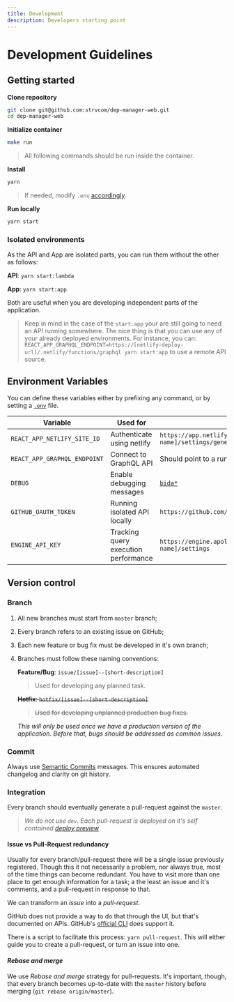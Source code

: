 ```yaml
---
title: Development
description: Developers starting point
---
```



# Development Guidelines

## Getting started

**Clone repository**

```sh
git clone git@github.com:strvcom/dep-manager-web.git
cd dep-manager-web
```

**Initialize container**

```sh
make run
```

> All following commands should be run inside the container.

**Install**

```sh
yarn
```

> If needed, modify `.env` [accordingly](#environment-variables).

**Run locally**

```sh
yarn start
```

### Isolated environments

As the API and App are isolated parts, you can run them without the other as follows:

**API**: `yarn start:lambda`

**App**: `yarn start:app`

Both are useful when you are developing independent parts of the application.

> Keep in mind in the case of the `start:app` your are still going to need an API running somewhere. The nice thing is that you can use any of your already deployed environments. For instance, you can: `REACT_APP_GRAPHQL_ENDPOINT=https://[netlify-deploy-url]/.netlify/functions/graphql yarn start:app` to use a remote API source.

## Environment Variables

You can define these variables either by prefixing any command, or by setting a [`.env`](https://github.com/motdotla/dotenv) file.

| Variable                     | Used for                             | How to set                                                                    | Target      | Default                         |
| ---------------------------- | ------------------------------------ | ----------------------------------------------------------------------------- | ----------- | ------------------------------- |
| `REACT_APP_NETLIFY_SITE_ID`  | Authenticate using netlify           | `https://app.netlify.com/sites/[site-name]/settings/general#site-information` | production  |                                 |
| `REACT_APP_GRAPHQL_ENDPOINT` | Connect to GraphQL API               | Should point to a running API, either locally or remote                       | any         | `http://localhost:9000/graphql` |
| `DEBUG`                      | Enable debugging messages            | [`bida*`](https://github.com/visionmedia/debug)                               | any         |                                 |
| `GITHUB_OAUTH_TOKEN`         | Running isolated API locally         | `https://github.com/settings/tokens`                                          | development |                                 |
| `ENGINE_API_KEY`             | Tracking query execution performance | `https://engine.apollographql.com/service/[service name]/settings`            | development |                                 |

## Version control

### Branch

1. All new branches must start from `master` branch;
2. Every branch refers to an existing issue on GitHub;
3. Each new feature or bug fix must be developed in it's own branch;
4. Branches must follow these naming conventions:

    **Feature/Bug**: `issue/[issue]--[short-description]`

    > Used for developing any planned task.

    ~~**Hotfix**: `hotfix/[issue]--[short-description]`~~

    > ~~Used for developing unplanned production bug fixes.~~

    _This will only be used once we have a production version of the application. Before that, bugs should be addressed as common issues._

### Commit

Always use [Semantic Commits](https://seesparkbox.com/foundry/semantic_commit_messages) messages. This ensures automated changelog and clarity on git history.

### Integration

Every branch should eventually generate a pull-request against the `master`. 

> _We do not use `dev`. Each pull-request is deployed on it's self contained [deploy preview](https://www.netlify.com/blog/2016/07/20/introducing-deploy-previews-in-netlify/)_

#### Issue vs Pull-Request redundancy

Usually for every branch/pull-request there will be a single issue previously registered. Though this it not necessarily a problem, nor always true, most of the time things can become redundant. You have to visit more than one place to get enough information for a task; a the least an issue and it's comments, and a pull-request in response to that.

We can transform an _issue_ into a _pull-request_.

GitHub does not provide a way to do that through the UI, but that's documented on APIs. GitHub's [official CLI](https://github.com/github/hub) does support it.

There is a script to facilitate this process: `yarn pull-request`. This will either guide you to create a pull-request, or turn an issue into one.

#### _Rebase and merge_

We use _Rebase and merge_ strategy for pull-requests. It's important, though, that every branch becomes up-to-date with the `master` history before merging (`git rebase origin/master`).

